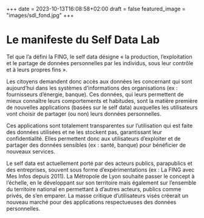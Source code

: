 +++
date = 2023-10-13T16:08:58+02:00
draft = false
featured_image = "images/sdl_fond.jpg"
+++

# Le manifeste du Self Data Lab

Tel que l’a défini la FING, le self data désigne « la production, l’exploitation et le partage de données personnelles par les individus, sous leur contrôle et à leurs propres fins ».

Les citoyens demandent donc accès aux données les concernant qui sont aujourd’hui dans les systèmes d’informations des organisations (ex : fournisseurs d’énergie, banque). Ces données, qui leurs permettent de mieux connaître leurs comportements et habitudes, sont la matière première de nouvelles applications (basées sur le self data) auxquelles les utilisateurs vont choisir de partager (ou non) leurs données personnelles.

Ces applications sont totalement transparentes sur l’utilisation qui est faite des données utilisées et ne les stockent pas, garantissant leur confidentialité. Elles permettent donc aux utilisateurs d’exploiter et de partager des données sensibles (ex : santé, banque) pour bénéficier de nouveaux services.

Le self data est actuellement porté par des acteurs publics, parapublics et des entreprises, souvent sous forme d’expérimentations (ex : La FING avec Mes Infos depuis 2011). La Métropole de Lyon souhaite passer le concept à l’échelle, en le développant sur son territoire mais également sur l’ensemble du territoire national en permettant à d’autres acteurs, publics comme privés, de s’en emparer. La masse critique d’utilisateurs visés créerait un nouveau marché pour des applications respectueuses des données personnelles.
